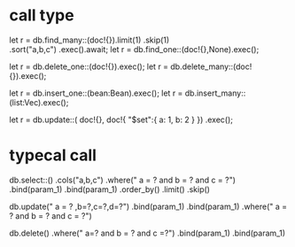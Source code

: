 # call type
   let r = db.find_many::<Bean>(doc!{}).limit(1)
              .skip(1)   
              .sort("a,b,c")
              .exec().await;
   let r = db.find_one::<Bean>(doc!{},None).exec();

   let r = db.delete_one::<Bean>(doc!{}).exec();
   let r = db.delete_many::<Bean>(doc!{}).exec();

   let r = db.insert_one::<Bean>(bean:Bean).exec();
   let r = db.insert_many::<Bean>(list:Vec<Bean>).exec();

   let r = db.update::<Bean>(
       doc!{},
       doc!{
         "$set":{
           a: 1,
           b: 2
         }
       })
       .exec();

# typecal call
  db.select::<Bean>()
     .cols("a,b,c")
     .where(" a = ? and b = ? and c = ?")
     .bind(param_1)
     .bind(param_1) 
     .order_by()
     .limit()
     .skip()

  db.update(" a = ? ,b=?,c=?,d=?")
      .bind(param_1)
      .bind(param_1)
     .where(" a = ? and b = ? and c = ?")

  db.delete()
      .where(" a=? and b = ? and c =?")
      .bind(param_1)
      .bind(param_1)



     
     
      

